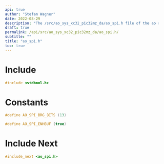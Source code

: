 ```yaml
---
api: true
author: "Stefan Wagner"
date: 2022-08-29
description: "The /src/ao_sys_xc32_pic32mz_da/ao_spi.h file of the ao real-time operating system."
draft: true
permalink: /api/src/ao_sys_xc32_pic32mz_da/ao_spi.h/
subtitle: ""
title: "ao_spi.h"
toc: true
---
```


# Include

```c
#include <stdbool.h>
```

# Constants

```c
#define AO_SPI_BRG_BITS (13)
```

```c
#define AO_SPI_ENHBUF (true)
```

# Include Next

```c
#include_next <ao_spi.h>
```

